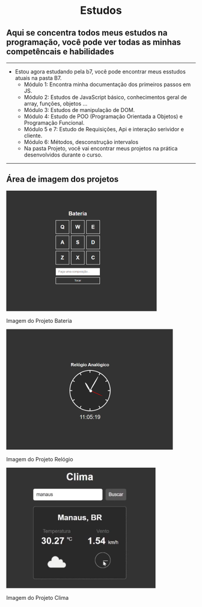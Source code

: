 <h1 align="center"> Estudos </h1>

## Aqui se concentra todos meus estudos na programação, você pode ver todas as minhas competêncais e habilidades

---

- Estou agora estudando pela b7, você pode encontrar meus esstudos atuais na pasta B7.
    - Módulo 1: Encontra minha documentação dos primeiros passos em JS.
    - Módulo 2: Estudos de JavaScript básico, conhecimentos geral de array, funções, objetos ...
    - Módulo 3: Estudos de manipulação de DOM.
    - Módulo 4: Estudo de POO (Programação Orientada a Objetos) e Programação Funcional.
    - Módulo 5 e 7: Estudo de Requisições, Api e interação serividor e cliente.
    - Módulo 6: Métodos, desconstrução intervalos
    - Na pasta Projeto, você vai encontrar meus projetos na prática desenvolvidos durante o curso.

---

## Área de imagem dos projetos
<div aling="center">

<img aling="center" widht=400 height=320 src="/B7/curso js/projetos/7 dias 7 projetos/imagens/bateria.png">
<p>Imagem do Projeto Bateria</p>
</img>

<img aling="center" widht=400 height=320 src="/B7/curso js/projetos/7 dias 7 projetos/imagens/relogio.png">
<p>Imagem do Projeto Relógio</p>
</img>

<img aling="center" widht=400 height=320 src="/B7/curso js/projetos/7 dias 7 projetos/imagens/clima.png">
<p>Imagem do Projeto Clima</p>
</img>

</div>
